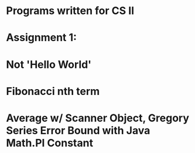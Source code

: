 # Programs written for CS II
#
# Assignment 1: 
#               Not 'Hello World'
#               Fibonacci nth term
#               Average w/ Scanner Object, Gregory Series Error Bound with Java Math.PI Constant
